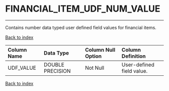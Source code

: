 # FINANCIAL_ITEM_UDF_NUM_VALUE

---

Contains number data typed user defined field values for financial items.

[Back to index](./index.md)

| Column Name   | Data Type        | Column Null Option   | Column Definition         |
|:--------------|:-----------------|:---------------------|:--------------------------|
| UDF_VALUE     | DOUBLE PRECISION | Not Null             | User-defined field value. |

[Back to index](./index.md)